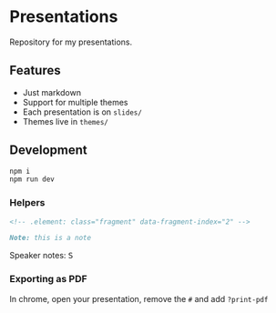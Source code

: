 # Presentations

Repository for my presentations.

## Features

- Just markdown
- Support for multiple themes
- Each presentation is on `slides/`
- Themes live in `themes/`

## Development

```sh
npm i
npm run dev
```

### Helpers

```html
<!-- .element: class="fragment" data-fragment-index="2" -->
```

```md
Note: this is a note
```

Speaker notes: <kbd>S</kbd>

### Exporting as PDF

In chrome, open your presentation, remove the `#` and add `?print-pdf`